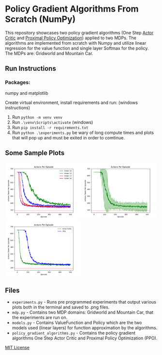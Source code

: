 # Policy Gradient Algorithms From Scratch (NumPy)
This repository showcases two policy gradient algorithms (One Step [Actor Critic](https://proceedings.neurips.cc/paper/1999/file/6449f44a102fde848669bdd9eb6b76fa-Paper.pdf) and [Proximal Policy Optimization](https://arxiv.org/abs/1707.06347)) applied to two MDPs. The algorithms are implemented from scratch with Numpy and utilize linear regression for the value function and single layer Softmax for the policy. The MDPs are: Gridworld and Mountain Car.




## Run Instructions
### Packages:
numpy and matplotlib

Create virtual environment, install requirements and run:
(windows instructions)
1. Run `python -m venv venv`
1. Run `.\venv\Scripts\activate` (windows)
1. Run `pip install -r requirements.txt`
1. Run `python .\experiments.py`
be wary of long compute times and plots that will pop up and must be exited in order to comtinue.

## Some Sample Plots
<p float="left">
    <img src="./plots/g2%20aoe%20plt=4%20mountain_car%20alg=ac%20O=many%20v_alpha=0.0001_%20p_alpha=0.001.png" width="250">
    <img src="./plots/g6%20aoe%20plt=1%20mountain_car%20alg=ac%20O=20%20v_alpha=0.001_%20p_alpha=0.01.png" width="250">
    <img src="./plots/g7%20aoe%20plt=2%20mountain_car%20alg=both%20O=many%20v_alpha=x_%20p_alpha=x.png" width="250">
</p>

## Files
* `experiments.py` - Runs pre programmed experiments that output various plots both in the terminal and saved to .png files.
* `mdp.py` - Contains two MDP domains: Gridworld and Mountain Car, that the experiments are run on.
* `models.py` - Contains ValueFunction and Policy which are the two models used (linear layers) for function approximation by the algorithms.
* `policy_gradient_algorithms.py` - Contains the policy gradient algorithms One Step Actor Critic and Proximal Policy Optimization (PPO).

[MIT License](/license)
